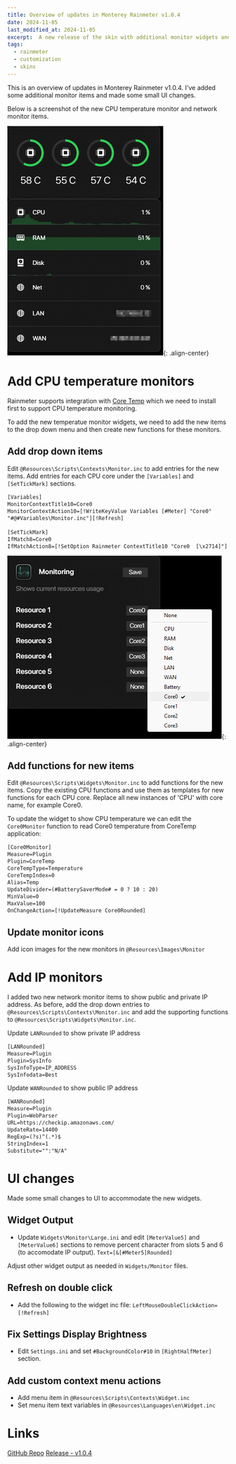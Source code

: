 ```yaml
---
title: Overview of updates in Monterey Rainmeter v1.0.4
date: 2024-11-05
last_modified_at: 2024-11-05
excerpt:  A new release of the skin with additional monitor widgets and interface updates. Source code available [here](https://github.com/dmaccormac/MontereyRainmeter).
tags: 
  - rainmeter
  - customization
  - skins
---
```


This is an overview of updates in Monterey Rainmeter v1.0.4. I've added some additional monitor items and made some small UI changes. 

Below is a screenshot of the new CPU temperature monitor and network monitor items.

![Monitor widgets](/assets/images/2024-11-05-monterey-rainmeter-1.png){: .align-center}

# Add CPU temperature monitors
Rainmeter supports integration with [Core Temp](https://www.alcpu.com/CoreTemp/) which we need to install first to support CPU temperature monitoring. 

To add the new temperatue monitor widgets, we need to add the new items to the drop down menu and then create new functions for these monitors. 

## Add drop down items
Edit `@Resources\Scripts\Contexts\Monitor.inc` to add entries for the new items. Add entries for each CPU core under the `[Variables]` and `[SetTickMark]` sections.

```
[Variables]
MonitorContextTitle10=Core0
MonitorContextAction10=[!WriteKeyValue Variables [#Meter] "Core0" "#@#Variables\Monitor.inc"][!Refresh]

[SetTickMark]
IfMatch8=Core0
IfMatchAction8=[!SetOption Rainmeter ContextTitle10 "Core0  [\x2714]"]
```

![Add drop down menu items](/assets/images/2024-11-05-monterey-rainmeter-2.png){: .align-center}

## Add functions for new items
Edit `@Resources\Scripts\Widgets\Monitor.inc` to add functions for the new items. Copy the existing CPU functions and use them as templates for new functions for each CPU core. Replace all new instances of 'CPU' with core name, for example Core0.

To update the widget to show CPU temperature we can edit the `Core0Monitor` function to read Core0 temperature from CoreTemp application:

```
[Core0Monitor]
Measure=Plugin
Plugin=CoreTemp
CoreTempType=Temperature
CoreTempIndex=0
Alias=Temp
UpdateDivider=(#BatterySaverMode# = 0 ? 10 : 20)
MinValue=0
MaxValue=100
OnChangeAction=[!UpdateMeasure Core0Rounded]
```

## Update monitor icons
Add icon images for the new monitors in `@Resources\Images\Monitor`


# Add IP monitors
I added two new network monitor items to show public and private IP address. As before, add the drop down entries to `@Resources\Scripts\Contexts\Monitor.inc` and add the supporting functions to `@Resources\Scripts\Widgets\Monitor.inc`.

Update `LANRounded` to show private IP address
```
[LANRounded]
Measure=Plugin
Plugin=SysInfo
SysInfoType=IP_ADDRESS
SysInfodata=Best
```


Update `WANRounded` to show public IP address
```
[WANRounded]
Measure=Plugin
Plugin=WebParser
URL=https://checkip.amazonaws.com/
UpdateRate=14400
RegExp=(?s)^(.*)$
StringIndex=1
Substitute="":"N/A"
```

# UI changes
Made some small changes to UI to accommodate the new widgets.

## Widget Output
-  Update `Widgets\Monitor\Large.ini` and edit `[MeterValue5]` and `[MeterValue6]` sections to remove percent character from slots 5 and 6 (to accomodate IP output).
    `Text=[&[#Meter5]Rounded]`

Adjust other widget output as needed in `Widgets/Monitor` files.

## Refresh on double click
- Add the following to the widget inc file:
`LeftMouseDoubleClickAction=[!Refresh]`

## Fix Settings Display Brightness
- Edit `Settings.ini` and set `#BackgroundColor#10` in `[RightHalfMeter]` section.
  
## Add custom context menu actions 
- Add menu item in `@Resources\Scripts\Contexts\Widget.inc`
- Set menu item text variables in `@Resources\Languages\en\Widget.inc`

# Links
[GitHub Repo](https://github.com/dmaccormac/MontereyRainmeter)
[Release - v1.0.4](https://github.com/dmaccormac/MontereyRainmeter/releases/tag/v1.0.4)